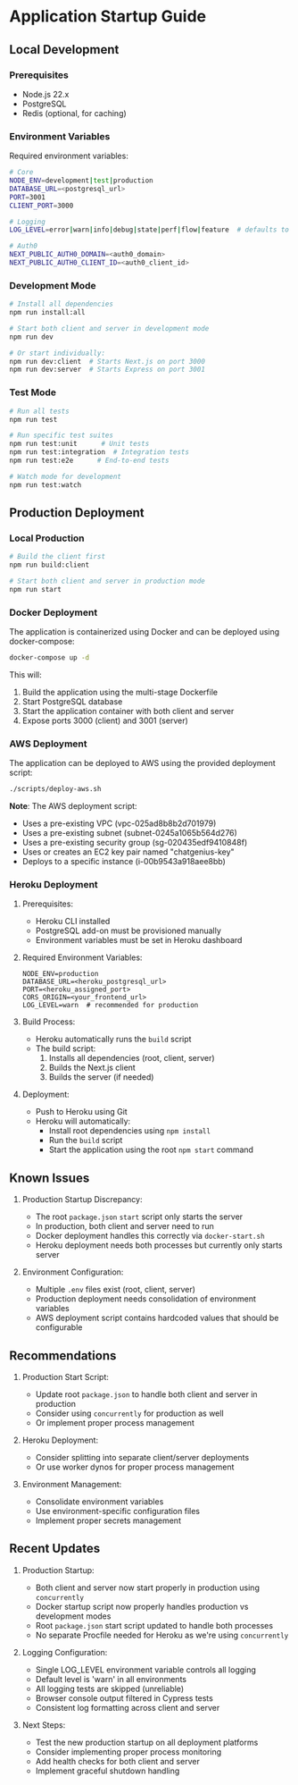 # Application Startup Guide

## Local Development

### Prerequisites

- Node.js 22.x
- PostgreSQL
- Redis (optional, for caching)

### Environment Variables

Required environment variables:

```bash
# Core
NODE_ENV=development|test|production
DATABASE_URL=<postgresql_url>
PORT=3001
CLIENT_PORT=3000

# Logging
LOG_LEVEL=error|warn|info|debug|state|perf|flow|feature  # defaults to 'warn'

# Auth0
NEXT_PUBLIC_AUTH0_DOMAIN=<auth0_domain>
NEXT_PUBLIC_AUTH0_CLIENT_ID=<auth0_client_id>
```

### Development Mode

```bash
# Install all dependencies
npm run install:all

# Start both client and server in development mode
npm run dev

# Or start individually:
npm run dev:client  # Starts Next.js on port 3000
npm run dev:server  # Starts Express on port 3001
```

### Test Mode

```bash
# Run all tests
npm run test

# Run specific test suites
npm run test:unit      # Unit tests
npm run test:integration  # Integration tests
npm run test:e2e      # End-to-end tests

# Watch mode for development
npm run test:watch
```

## Production Deployment

### Local Production

```bash
# Build the client first
npm run build:client

# Start both client and server in production mode
npm run start
```

### Docker Deployment

The application is containerized using Docker and can be deployed using docker-compose:

```bash
docker-compose up -d
```

This will:

1. Build the application using the multi-stage Dockerfile
2. Start PostgreSQL database
3. Start the application container with both client and server
4. Expose ports 3000 (client) and 3001 (server)

### AWS Deployment

The application can be deployed to AWS using the provided deployment script:

```bash
./scripts/deploy-aws.sh
```

**Note**: The AWS deployment script:

- Uses a pre-existing VPC (vpc-025ad8b8b2d701979)
- Uses a pre-existing subnet (subnet-0245a1065b564d276)
- Uses a pre-existing security group (sg-020435edf9410848f)
- Uses or creates an EC2 key pair named "chatgenius-key"
- Deploys to a specific instance (i-00b9543a918aee8bb)

### Heroku Deployment

1. Prerequisites:

   - Heroku CLI installed
   - PostgreSQL add-on must be provisioned manually
   - Environment variables must be set in Heroku dashboard

2. Required Environment Variables:

   ```
   NODE_ENV=production
   DATABASE_URL=<heroku_postgresql_url>
   PORT=<heroku_assigned_port>
   CORS_ORIGIN=<your_frontend_url>
   LOG_LEVEL=warn  # recommended for production
   ```

3. Build Process:

   - Heroku automatically runs the `build` script
   - The build script:
     1. Installs all dependencies (root, client, server)
     2. Builds the Next.js client
     3. Builds the server (if needed)

4. Deployment:

   - Push to Heroku using Git
   - Heroku will automatically:
     - Install root dependencies using `npm install`
     - Run the `build` script
     - Start the application using the root `npm start` command

## Known Issues

1. Production Startup Discrepancy:

   - The root `package.json` `start` script only starts the server
   - In production, both client and server need to run
   - Docker deployment handles this correctly via `docker-start.sh`
   - Heroku deployment needs both processes but currently only starts server

2. Environment Configuration:
   - Multiple `.env` files exist (root, client, server)
   - Production deployment needs consolidation of environment variables
   - AWS deployment script contains hardcoded values that should be configurable

## Recommendations

1. Production Start Script:

   - Update root `package.json` to handle both client and server in production
   - Consider using `concurrently` for production as well
   - Or implement proper process management

2. Heroku Deployment:

   - Consider splitting into separate client/server deployments
   - Or use worker dynos for proper process management

3. Environment Management:
   - Consolidate environment variables
   - Use environment-specific configuration files
   - Implement proper secrets management

## Recent Updates

1. Production Startup:

   - Both client and server now start properly in production using `concurrently`
   - Docker startup script now properly handles production vs development modes
   - Root `package.json` start script updated to handle both processes
   - No separate Procfile needed for Heroku as we're using `concurrently`

2. Logging Configuration:

   - Single LOG_LEVEL environment variable controls all logging
   - Default level is 'warn' in all environments
   - All logging tests are skipped (unreliable)
   - Browser console output filtered in Cypress tests
   - Consistent log formatting across client and server

3. Next Steps:
   - Test the new production startup on all deployment platforms
   - Consider implementing proper process monitoring
   - Add health checks for both client and server
   - Implement graceful shutdown handling
